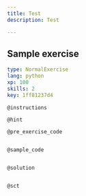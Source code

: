 ```yaml
---
title: Test
description: Test

---
```

## Sample exercise

```yaml
type: NormalExercise
lang: python
xp: 100
skills: 2
key: 1ff81237d4
```


`@instructions`

`@hint`

`@pre_exercise_code`
```{python}

```

`@sample_code`
```{python}

```

`@solution`
```{python}

```

`@sct`
```{python}

```
